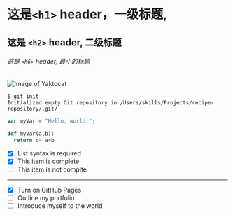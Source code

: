 # 这是`<h1>` header，一级标题,

## 这是 `<h2>` header, 二级标题

###### 这是 `<h6>` header, 最小的标题
![Image of Yaktocat](https://octodex.github.com/images/yaktocat.png)

```
$ git init
Initialized empty Git repository in /Users/skills/Projects/recipe-repository/.git/
```

``` javascript
var myVar = "Hello, world!";
```

``` python
def myVar(a,b):
  return c= a+b

```

- [X] List syntax is required
- [x] This item is complete
- [ ] This item is not complte
------------------------------------
- [x] Turn on GitHub Pages
- [ ] Outline my portfolio
- [ ] Introduce myself to the world
